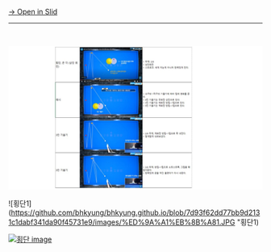 [→ Open in Slid](https://app.slid.cc/docs/51f2b8a0d1bd4a4ca58dd75528cb03e1)


---


‏‏‎ ‎

![횡단1](https://github.com/bhkyung/bhkyung.github.io/blob/7d93f62dd77bb9d2131c1dabf341da90f45731e9/images/%ED%9A%A1%EB%8B%A81.JPG)

![횡단1](https://github.com/bhkyung/bhkyung.github.io/blob/7d93f62dd77bb9d2131c1dabf341da90f45731e9/images/%ED%9A%A1%EB%8B%A81.JPG "횡단1)

[![횡단 image](https://slid-users-assets-v1-seoul.s3.ap-northeast-2.amazonaws.com/public/image_upload/51f2b8a0d1bd4a4ca58dd75528cb03e1/483f592f-6040-4d84-a80b-9e032a91bc34.png)](undefined)
